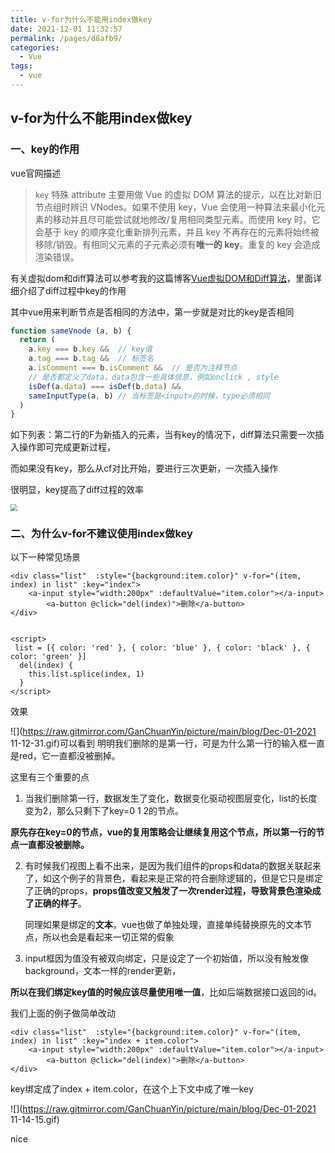 ```yaml
---
title: v-for为什么不能用index做key
date: 2021-12-01 11:32:57
permalink: /pages/d8afb9/
categories:
  - Vue
tags:
  - vue
---
```


## v-for为什么不能用index做key

### 一、key的作用

vue官网描述

>`key` 特殊 attribute 主要用做 Vue 的虚拟 DOM 算法的提示，以在比对新旧节点组时辨识 VNodes。如果不使用 key，Vue 会使用一种算法来最小化元素的移动并且尽可能尝试就地修改/复用相同类型元素。而使用 key 时，它会基于 key 的顺序变化重新排列元素，并且 key 不再存在的元素将始终被移除/销毁。有相同父元素的子元素必须有**唯一的 key**。重复的 key 会造成渲染错误。

有关虚拟dom和diff算法可以参考我的这篇博客[Vue虚拟DOM和Diff算法](https://gcy-blog.vercel.app/pages/6d38b1/)，里面详细介绍了diff过程中key的作用



其中vue用来判断节点是否相同的方法中，第一步就是对比的key是否相同

```js
function sameVnode (a, b) {
  return (
    a.key === b.key &&  // key值
    a.tag === b.tag &&  // 标签名
    a.isComment === b.isComment &&  // 是否为注释节点
    // 是否都定义了data，data包含一些具体信息，例如onclick , style
    isDef(a.data) === isDef(b.data) &&  
    sameInputType(a, b) // 当标签是<input>的时候，type必须相同
  )
}
```



如下列表：第二行的F为新插入的元素，当有key的情况下，diff算法只需要一次插入操作即可完成更新过程，

而如果没有key，那么从cf对比开始，要进行三次更新，一次插入操作

很明显，key提高了diff过程的效率

<img src="https://raw.gitmirror.com/GanChuanYin/picture/main/blog/20211201105813.png" style="zoom:67%;" />

### 二、为什么v-for不建议使用index做key

以下一种常见场景

```vue
<div class="list"  :style="{background:item.color}" v-for="(item, index) in list" :key="index">
  	<a-input style="width:200px" :defaultValue="item.color"></a-input>
        <a-button @click="del(index)">删除</a-button>
</div>


<script>
 list = [{ color: 'red' }, { color: 'blue' }, { color: 'black' }, { color: 'green' }]
  del(index) {
    this.list.splice(index, 1)
  }
</script>
```

效果

![](https://raw.gitmirror.com/GanChuanYin/picture/main/blog/Dec-01-2021 11-12-31.gif)可以看到 明明我们删除的是第一行，可是为什么第一行的输入框一直是red，它一直都没被删掉。

这里有三个重要的点



1. 当我们删除第一行，数据发生了变化，数据变化驱动视图层变化，list的长度变为2，那么只剩下了key=0 1 2的节点。

​       **原先存在key=0的节点，vue的复用策略会让继续复用这个节点，所以第一行的节点一直都没被删除。**



2. 有时候我们视图上看不出来，是因为我们组件的props和data的数据关联起来了，如这个例子的背景色，看起来是正常的符合删除逻辑的，但是它只是绑定了正确的props，**props值改变又触发了一次render过程，导致背景色渲染成了正确的样子**。

   同理如果是绑定的**文本**，vue也做了单独处理，直接单纯替换原先的文本节点，所以也会是看起来一切正常的假象



3. input框因为值没有被双向绑定，只是设定了一个初始值，所以没有触发像background，文本一样的render更新，



**所以在我们绑定key值的时候应该尽量使用唯一值**，比如后端数据接口返回的id。



我们上面的例子做简单改动

```vue
<div class="list"  :style="{background:item.color}" v-for="(item, index) in list" :key="index + item.color">
  	<a-input style="width:200px" :defaultValue="item.color"></a-input>
        <a-button @click="del(index)">删除</a-button>
</div>
```



key绑定成了index + item.color，在这个上下文中成了唯一key

![](https://raw.gitmirror.com/GanChuanYin/picture/main/blog/Dec-01-2021 11-14-15.gif)

nice

